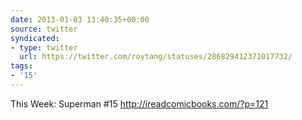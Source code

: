 ```yaml
---
date: 2013-01-03 13:40:35+00:00
source: twitter
syndicated:
- type: twitter
  url: https://twitter.com/roytang/statuses/286829412371017732/
tags:
- '15'
---
```


This Week: Superman #15 http://ireadcomicbooks.com/?p=121